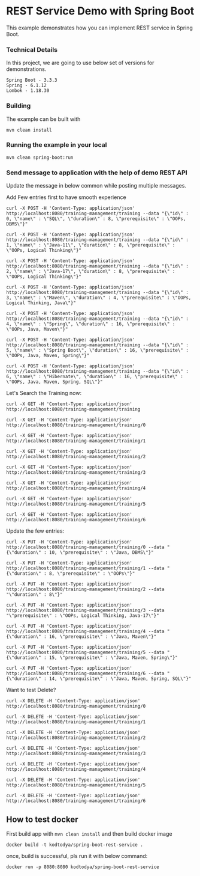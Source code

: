 # REST Service Demo with Spring Boot

This example demonstrates how you can implement REST service in Spring Boot.

### Technical Details
In this project, we are going to use below set of versions for demonstrations.

    Spring Boot - 3.3.3
    Spring - 6.1.12
    Lombok - 1.18.30

### Building

The example can be built with
```shell
mvn clean install
```

### Running the example in your local
```shell
mvn clean spring-boot:run
```

### Send message to application with the help of demo REST API
Update the message in below common while posting multiple messages.

Add Few entries first to have smooth experience

    curl -X POST -H 'Content-Type: application/json' http://localhost:8080/training-management/training --data "{\"id\" : 0, \"name\" : \"SQL\", \"duration\" : 8, \"prerequisite\" : \"OOPs, DBMS\"}"

    curl -X POST -H 'Content-Type: application/json' http://localhost:8080/training-management/training --data "{\"id\" : 1, \"name\" : \"Java-11\", \"duration\" : 8, \"prerequisite\" : \"OOPs, Logical Thinking\"}"

    curl -X POST -H 'Content-Type: application/json' http://localhost:8080/training-management/training --data "{\"id\" : 2, \"name\" : \"Java-17\", \"duration\" : 8, \"prerequisite\" : \"OOPs, Logical Thinking\"}"

    curl -X POST -H 'Content-Type: application/json' http://localhost:8080/training-management/training --data "{\"id\" : 3, \"name\" : \"Maven\", \"duration\" : 4, \"prerequisite\" : \"OOPs, Logical Thinking, Java\"}"
    
    curl -X POST -H 'Content-Type: application/json' http://localhost:8080/training-management/training --data "{\"id\" : 4, \"name\" : \"Spring\", \"duration\" : 16, \"prerequisite\" : \"OOPs, Java, Maven\"}"

    curl -X POST -H 'Content-Type: application/json' http://localhost:8080/training-management/training --data "{\"id\" : 5, \"name\" : \"Spring Boot\", \"duration\" : 16, \"prerequisite\" : \"OOPs, Java, Maven, Spring\"}"

    curl -X POST -H 'Content-Type: application/json' http://localhost:8080/training-management/training --data "{\"id\" : 6, \"name\" : \"Hibernate\", \"duration\" : 16, \"prerequisite\" : \"OOPs, Java, Maven, Spring, SQL\"}"


Let's Search the Training now:

    curl -X GET -H 'Content-Type: application/json' http://localhost:8080/training-management/training

    curl -X GET -H 'Content-Type: application/json' http://localhost:8080/training-management/training/0

    curl -X GET -H 'Content-Type: application/json' http://localhost:8080/training-management/training/1
    
    curl -X GET -H 'Content-Type: application/json' http://localhost:8080/training-management/training/2
    
    curl -X GET -H 'Content-Type: application/json' http://localhost:8080/training-management/training/3
    
    curl -X GET -H 'Content-Type: application/json' http://localhost:8080/training-management/training/4
    
    curl -X GET -H 'Content-Type: application/json' http://localhost:8080/training-management/training/5
    
    curl -X GET -H 'Content-Type: application/json' http://localhost:8080/training-management/training/6
    

Update the few entries:

    curl -X PUT -H 'Content-Type: application/json' http://localhost:8080/training-management/training/0 --data "{\"duration\" : 10, \"prerequisite\" : \"Java, DBMS\"}"

    curl -X PUT -H 'Content-Type: application/json' http://localhost:8080/training-management/training/1 --data "{\"duration\" : 8, \"prerequisite\" : \"OOPs\"}"
    
    curl -X PUT -H 'Content-Type: application/json' http://localhost:8080/training-management/training/2 --data "\"duration\" : 8\"}"
    
    curl -X PUT -H 'Content-Type: application/json' http://localhost:8080/training-management/training/3 --data "\"prerequisite\" : \"OOPs, Logical Thinking, Java-17\"}"
    
    curl -X PUT -H 'Content-Type: application/json' http://localhost:8080/training-management/training/4 --data "{\"duration\" : 16, \"prerequisite\" : \"Java, Maven\"}"
    
    curl -X PUT -H 'Content-Type: application/json' http://localhost:8080/training-management/training/5 --data "{\"duration\" : 15, \"prerequisite\" : \"Java, Maven, Spring\"}"
    
    curl -X PUT -H 'Content-Type: application/json' http://localhost:8080/training-management/training/6 --data "{\"duration\" : 14, \"prerequisite\" : \"Java, Maven, Spring, SQL\"}"

Want to test Delete?

    curl -X DELETE -H 'Content-Type: application/json' http://localhost:8080/training-management/training/0

    curl -X DELETE -H 'Content-Type: application/json' http://localhost:8080/training-management/training/1

    curl -X DELETE -H 'Content-Type: application/json' http://localhost:8080/training-management/training/2
    
    curl -X DELETE -H 'Content-Type: application/json' http://localhost:8080/training-management/training/3
    
    curl -X DELETE -H 'Content-Type: application/json' http://localhost:8080/training-management/training/4
    
    curl -X DELETE -H 'Content-Type: application/json' http://localhost:8080/training-management/training/5
    
    curl -X DELETE -H 'Content-Type: application/json' http://localhost:8080/training-management/training/6

## How to test docker

First build app with `mvn clean install` and then build docker image
```shell
docker build -t kodtodya/spring-boot-rest-service .
```

once, build is successful, pls run it with below command:
```shell
docker run -p 8080:8080 kodtodya/spring-boot-rest-service
```